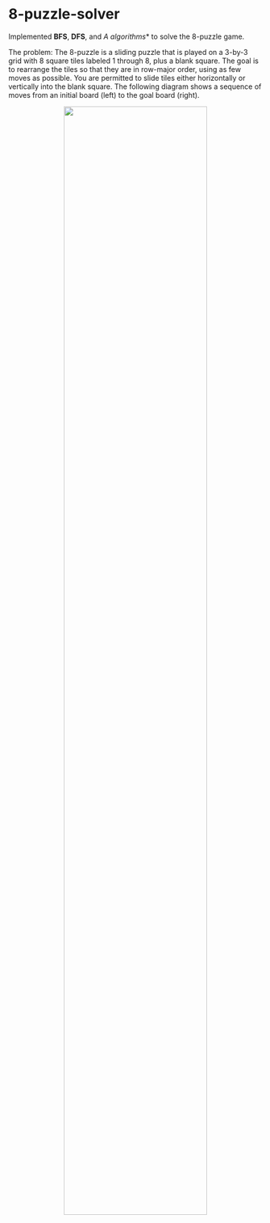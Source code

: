 # 8-puzzle-solver

Implemented **BFS**, **DFS**, and **A* algorithms** to solve the 8-puzzle game.

The problem: The 8-puzzle is a sliding puzzle that is played on a 3-by-3 grid with 8 square tiles labeled 1 through 8, plus a blank square. The goal is to rearrange the tiles so that they are in row-major order, using as few moves as possible. You are permitted to slide tiles either horizontally or vertically into the blank square. The following diagram shows a sequence of moves from an initial board (left) to the goal board (right).

<p align='center'>
<img width="75%" height="75%" src="https://www.cs.princeton.edu/courses/archive/spring18/cos226/assignments/8puzzle/4moves.png" />
</p>
